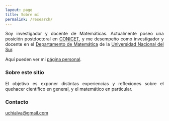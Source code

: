 ```yaml
---
layout: page
title: Sobre mí
permalink: /research/
---
```


<p style="text-align:justify;"> Soy investigador y docente de Matemáticas. Actualmente poseo una posición postdoctoral en <a href="https://www.conicet.gov.ar/">CONICET</a>, y me desempeño como investigador y docente en el <a href = "https://www.matematica.uns.edu.ar/default.php">Departamento de Matemática</a> de la <a href="https://uns.edu.ar">Universidad Nacional del Sur</a>.</p>

Aquí pueden ver mi <a href = "https://sites.google.com/view/uchialva/">página personal</a>.

### Sobre este sitio

<p style="text-align:justify;">El objetivo es exponer distintas experiencias y reflexiones sobre el quehacer científico en general, y el matemático en particular.</p>

### Contacto

[uchialva@gmail.com](mailto:uchialva@gmail.com)
